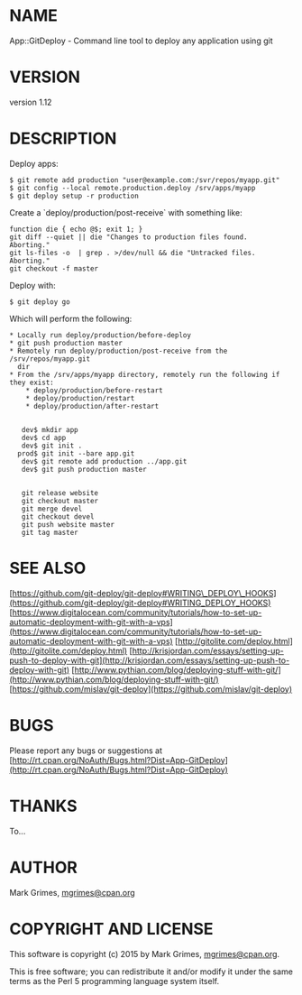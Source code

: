 # NAME

App::GitDeploy - Command line tool to deploy any application using git

# VERSION

version 1.12

# DESCRIPTION

Deploy apps:

    $ git remote add production "user@example.com:/svr/repos/myapp.git"
    $ git config --local remote.production.deploy /srv/apps/myapp
    $ git deploy setup -r production

Create a \`deploy/production/post-receive\` with something like:

    function die { echo @$; exit 1; }
    git diff --quiet || die "Changes to production files found.  Aborting."
    git ls-files -o  | grep . >/dev/null && die "Untracked files. Aborting."
    git checkout -f master

Deploy with:

    $ git deploy go

Which will perform the following:

    * Locally run deploy/production/before-deploy
    * git push production master
    * Remotely run deploy/production/post-receive from the /srv/repos/myapp.git
      dir
    * From the /srv/apps/myapp directory, remotely run the following if they exist:
        * deploy/production/before-restart
        * deploy/production/restart
        * deploy/production/after-restart


       dev$ mkdir app 
       dev$ cd app
       dev$ git init . 
      prod$ git init --bare app.git
       dev$ git remote add production ../app.git
       dev$ git push production master


       git release website
       git checkout master
       git merge devel
       git checkout devel
       git push website master
       git tag master

# SEE ALSO

[https://github.com/git-deploy/git-deploy#WRITING\_DEPLOY\_HOOKS](https://github.com/git-deploy/git-deploy#WRITING_DEPLOY_HOOKS)
[https://www.digitalocean.com/community/tutorials/how-to-set-up-automatic-deployment-with-git-with-a-vps](https://www.digitalocean.com/community/tutorials/how-to-set-up-automatic-deployment-with-git-with-a-vps)
[http://gitolite.com/deploy.html](http://gitolite.com/deploy.html)
[http://krisjordan.com/essays/setting-up-push-to-deploy-with-git](http://krisjordan.com/essays/setting-up-push-to-deploy-with-git)
[http://www.pythian.com/blog/deploying-stuff-with-git/](http://www.pythian.com/blog/deploying-stuff-with-git/)
[https://github.com/mislav/git-deploy](https://github.com/mislav/git-deploy)

# BUGS

Please report any bugs or suggestions at 
[http://rt.cpan.org/NoAuth/Bugs.html?Dist=App-GitDeploy](http://rt.cpan.org/NoAuth/Bugs.html?Dist=App-GitDeploy)

# THANKS

To...

# AUTHOR

Mark Grimes, <mgrimes@cpan.org>

# COPYRIGHT AND LICENSE

This software is copyright (c) 2015 by Mark Grimes, <mgrimes@cpan.org>.

This is free software; you can redistribute it and/or modify it under
the same terms as the Perl 5 programming language system itself.

